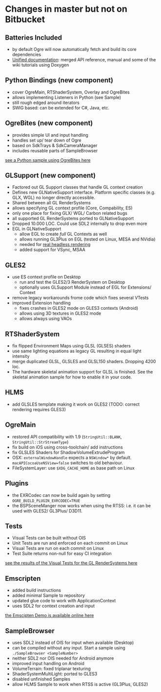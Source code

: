 # Changes in master but not on Bitbucket

## Batteries Included
* by default Ogre will now automatically fetch and build its core dependencies
* [Unified documentation](https://ogrecave.github.io/ogre/api/1.10/index.html): merged API reference, manual and some of the wiki tutorials using Doxygen

## Python Bindings (new component)
* cover OgreMain, RTShaderSystem, Overlay and OgreBites
* allows implementing Listeners in Python (see Sample)
* still rough edged around iterators
* SWIG based: can be extended for C#, Java, etc.

## OgreBites (new component)
* provides simple UI and input handling
* handles set up/ tear down of Ogre
* based on SdkTrays & SdkCameraManager
* includes reusable parts of SampleBrowser

[see a Python sample using OgreBites here](https://github.com/OGRECave/ogre/blob/master/Samples/Python/bites_sample.py)

## GLSupport (new component)
* Factored out GL Support classes that handle GL context creation
* Defines new GLNativeSupport interface. Platform specific classes (e.g. GLX, WGL) no longer directly accessible.
* Shared between all GL RenderSystems
* allows specifying GL context profile (Core, Compability, ES)
* only one place for fixing GLX/ WGL/ Carbon related bugs
* all supported GL RenderSystems ported to GLNativeSupport 
* Dropped 10.000 LOC. Could use SDL2 internally to drop even more
* EGL in GLNativeSupport
    * allow EGL to create *full* GL Contexts as well
    * allows running GL3Plus on EGL (tested on Linux, MESA and NVidia)
    * needed for [real headless rendering](http://devblogs.nvidia.com/parallelforall/egl-eye-opengl-visualization-without-x-server/)
    * added support for VSync, MSAA
    
## GLES2
* use ES context profile on Desktop
    * run and test the GLES2/3 RenderSystem on Desktop
    * optionally uses GLSupport Module instead of EGL for Extensions/ Context
* remove legacy workarounds frome code which fixes several VTests
* improved Extension handling
    * fixes crashes in GLES2 mode on GLES3 contexts (Android)
    * allows using 3D textures in GLES2 mode
    * allows always using VAOs

## RTShaderSystem
* fix flipped Environment Maps using GLSL (GLSES) shaders
* use same lighting equations as legacy GL resulting in equal light intensity
* merge duplicated GLSL, GLSLES and GLSL150 shaders. Dropping 4200 loc.
* The hardware skeletal animation support for GLSL is finished. See the skeletal animation sample for how to enable it in your code.

## HLMS
* add GLSLES template making it work on GLES2 (TODO: correct rendering requires GLES3)

## OgreMain
* restored API compatibility with 1.9 (`StringUtil::BLANK`, `StringUtil::StrStreamType`)
* fix build on iOS using cross-toolchain/ add instructions
* fix GLSLES Shaders for ShadowVolumeExtrudeProgram
* OSX: `externalWindowHandle` expects a `NSWindow*` by default. `macAPICocoaUseNSView=false` switches to old behaviour.
* FileSystemLayer: use `$XDG_CACHE_HOME` as base path on Linux

## Plugins
* the EXRCodec can now be build again by setting `OGRE_BUILD_PLUGIN_EXRCODEC=TRUE`
* the BSPSceneManger now works when using the RTSS: i.e. it can be used with GLES2/ GL3Plus/ D3D11.

## Tests
* Visual Tests can be built without OIS
* Unit Tests are run and enforced on each commit on Linux
* Visual Tests are run on each commit on Linux
* Test Suite returns non-null for easy CI integration

[see the results of the Visual Tests for the GL RenderSystems here](https://ogrecave.github.io/ogre/gl_status/)

## Emscripten
* added build instructions
* added minimal Sample to repository
* updated glue code to work with ApplicationContext
* uses SDL2 for context creation and input

[the Emscipten Demo is available online here](https://ogrecave.github.io/ogre/emscripten/)

## SampleBrowser
* uses SDL2 instead of OIS for input when available (Desktop)
* can be compiled without any input. Start a sample using `./SampleBrowser <SampleNumber>`
* neither SDL2 nor OIS needed for Android anymore
* improved input handling on Android
* VolumeTerrain: fixed triplanar texturing
* ShaderSystemMultiLight: ported to GLES3
* disabled unfinished Samples
* allow HLMS Sample to work when RTSS is active (GL3Plus, GLES2)
